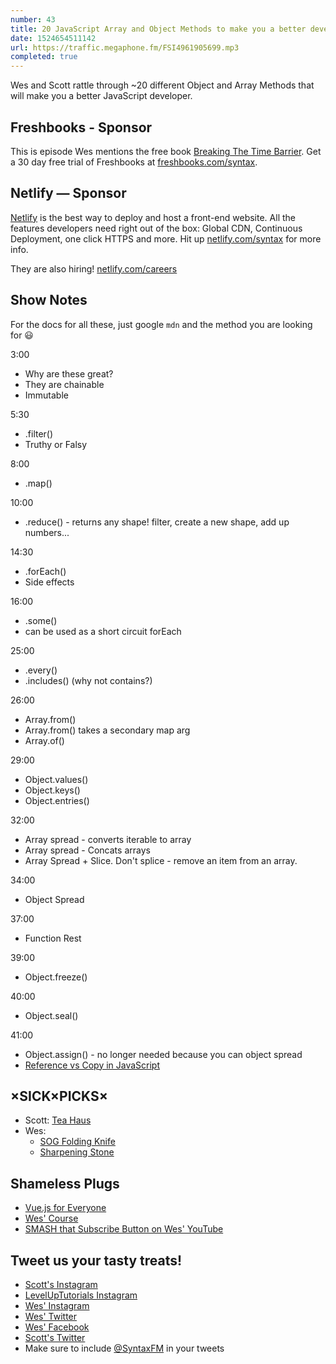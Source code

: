 ```yaml
---
number: 43
title: 20 JavaScript Array and Object Methods to make you a better developer
date: 1524654511142
url: https://traffic.megaphone.fm/FSI4961905699.mp3
completed: true
---
```


Wes and Scott rattle through ~20 different Object and Array Methods that will make you a better JavaScript developer.

## Freshbooks - Sponsor

This is episode Wes mentions the free book [Breaking The Time Barrier](https://www.freshbooks.com/ebooks/breaking-the-time-barrier). Get a 30 day free trial of Freshbooks at [freshbooks.com/syntax](https://freshbooks.com/syntax).

## Netlify — Sponsor

[Netlify](https://netlify.com/syntax) is the best way to deploy and host a front-end website. All the features developers need right out of the box: Global CDN, Continuous Deployment, one click HTTPS and more. Hit up [netlify.com/syntax](https://netlify.com/syntax) for more info.

They are also hiring! [netlify.com/careers](https://netlify.com/careers)


## Show Notes

For the docs for all these, just google `mdn` and the method you are looking for 😃

3:00

* Why are these great?
* They are chainable
* Immutable

5:30

* .filter()
* Truthy or Falsy

8:00

* .map()

10:00

* .reduce() - returns any shape! filter, create a new shape, add up numbers...

14:30

* .forEach()
* Side effects

16:00

* .some()
* can be used as a short circuit forEach

25:00

* .every()
* .includes() (why not contains?)

26:00

* Array.from()
* Array.from() takes a secondary map arg
* Array.of()

29:00

* Object.values()
* Object.keys()
* Object.entries()

32:00

* Array spread - converts iterable to array
* Array spread - Concats arrays
* Array Spread + Slice. Don't splice - remove an item from an array.

34:00

* Object Spread

37:00

* Function Rest

39:00

* Object.freeze()

40:00

* Object.seal()

41:00

* Object.assign() - no longer needed because you can object spread
* [Reference vs Copy in JavaScript](https://www.youtube.com/watch?v=YnfwDQ5XYF4)

## ×SICK×PICKS×

* Scott: [Tea Haus](https://theteahaus.com/)
* Wes:
  * [SOG Folding Knife](https://amzn.to/2qZHrzk)
  * [Sharpening Stone](https://amzn.to/2HGNeob)

## Shameless Plugs

* [Vue.js for Everyone](https://LevelUpTutorials.com/store)
* [Wes' Course](https://wesbos.com/courses)
* [SMASH that Subscribe Button on Wes' YouTube](https://www.youtube.com/wesbos)

## Tweet us your tasty treats!

* [Scott's Instagram](https://www.instagram.com/stolinski/)
* [LevelUpTutorials Instagram](https://www.instagram.com/LevelUpTutorials/)
* [Wes' Instagram](https://www.instagram.com/wesbos/)
* [Wes' Twitter](https://twitter.com/wesbos)
* [Wes' Facebook](https://www.facebook.com/wesbos.developer)
* [Scott's Twitter](https://twitter.com/stolinski)
* Make sure to include [@SyntaxFM](https://twitter.com/SyntaxFM) in your tweets
